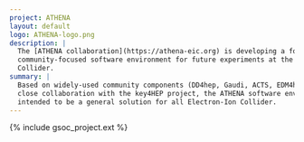 ```yaml
---
project: ATHENA
layout: default
logo: ATHENA-logo.png
description: |
  The [ATHENA collaboration](https://athena-eic.org) is developing a forward-looking 
  community-focused software environment for future experiments at the Electron-Ion 
  Collider. 
summary: |
  Based on widely-used community components (DD4hep, Gaudi, ACTS, EDM4hep) and in 
  close collaboration with the key4HEP project, the ATHENA software environment is 
  intended to be a general solution for all Electron-Ion Collider.
---
```


{% include gsoc_project.ext %}
